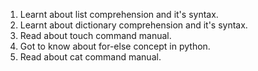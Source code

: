 1. Learnt about list comprehension and it's syntax.
2. Learnt about dictionary comprehension and it's syntax.
2. Read about touch command manual.
3. Got to know about for-else concept in python.
4. Read about cat command manual.
